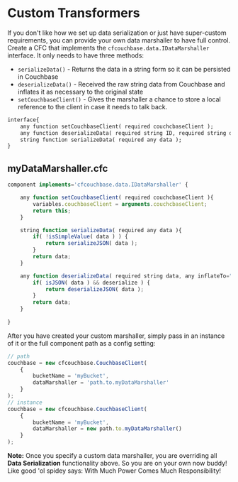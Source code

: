 # Custom Transformers

If you don't like how we set up data serialization or just have super-custom requirements, you can provide your own data marshaller to have full control.
Create a CFC that implements the `cfcouchbase.data.IDataMarshaller` interface.  It only needs to have three methods:

* `serializeData()` - Returns the data in a string form so it can be persisted in Couchbase
* `deserializeData()` - Received the raw string data from Couchbase and inflates it as necessary to the original state
* `setCouchbaseClient()` - Gives the marshaller a chance to store a local reference to the client in case it needs to talk back.

```coldfusion
interface{
	any function setCouchbaseClient( required couchcbaseClient );
	any function deserializeData( required string ID, required string data, any inflateTo="", struct deserializeOptions={} );
	string function serializeData( required any data );
}
```

## myDataMarshaller.cfc

```js
component implements='cfcouchbase.data.IDataMarshaller' {

	any function setCouchbaseClient( required couchcbaseClient ){
		variables.couchbaseClient = arguments.couchcbaseClient;
		return this;
	}

	string function serializeData( required any data ){
		if( !isSimpleValue( data ) ) {
			return serializeJSON( data );
		}
		return data;
	}

	any function deserializeData( required string data, any inflateTo="", struct deserializeOptions={} ){
		if( isJSON( data ) && deserialize ) {
			return deserializeJSON( data );
		}
		return data;
	}
	
}
```

After you have created your custom marshaller, simply pass in an instance of it or the full component path as a config setting:

```js
// path
couchbase = new cfcouchbase.CouchbaseClient(
	{
		bucketName = 'myBucket',
		dataMarshaller = 'path.to.myDataMarshaller'
	} 
);
// instance
couchbase = new cfcouchbase.CouchbaseClient(
	{
		bucketName = 'myBucket',
		dataMarshaller = new path.to.myDataMarshaller()
	} 
);
```

**Note:** Once you specify a custom data marshaller, you are overriding all **Data Serialization** functionality above.  So you are on your own now buddy!  Like good 'ol spidey says: With Much Power Comes Much Responsibility!